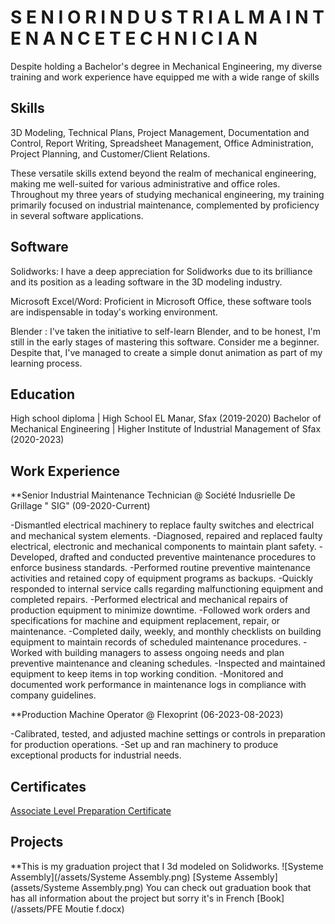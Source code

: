 # S E N I O R   I N D U S T R I A L   M A I N T E N A N C E   T E C H N I C I A N
Despite holding a Bachelor's degree in Mechanical Engineering, my diverse training and work experience have equipped me with a wide range of skills
## Skills 
3D Modeling, Technical Plans, Project Management, Documentation and Control, Report Writing, Spreadsheet Management, Office Administration, Project Planning, and Customer/Client Relations.

These versatile skills extend beyond the realm of mechanical engineering, making me well-suited for various administrative and office roles. Throughout my three years of studying mechanical engineering, my training primarily focused on industrial maintenance, complemented by proficiency in several software applications.
## Software
Solidworks: I have a deep appreciation for Solidworks due to its brilliance and its position as a leading software in the 3D modeling industry.

Microsoft Excel/Word: Proficient in Microsoft Office, these software tools are indispensable in today's working environment.

Blender : I've taken the initiative to self-learn Blender, and to be honest, I'm still in the early stages of mastering this software. Consider me a beginner. Despite that, I've managed to create a simple donut animation as part of my learning process.

## Education
High school diploma                | High School EL Manar, Sfax (2019-2020)
Bachelor of Mechanical Engineering | Higher Institute of Industrial Management of Sfax (2020-2023)

## Work Experience
**Senior Industrial Maintenance Technician @ Société Indusrielle De Grillage " SIG" (09-2020-Current)

-Dismantled electrical machinery to replace faulty switches and electrical and mechanical system elements.
-Diagnosed, repaired and replaced faulty electrical, electronic and mechanical components to maintain plant safety.
-Developed, drafted and conducted preventive maintenance procedures to enforce business standards.
-Performed routine preventive maintenance activities and retained copy of equipment programs as backups.
-Quickly responded to internal service calls regarding malfunctioning equipment and completed repairs.
-Performed electrical and mechanical repairs of production equipment to minimize downtime.
-Followed work orders and specifications for machine and equipment replacement, repair, or maintenance.
-Completed daily, weekly, and monthly checklists on building equipment to maintain records of scheduled maintenance procedures.
-Worked with building managers to assess ongoing needs and plan preventive maintenance and cleaning schedules.
-Inspected and maintained equipment to keep items in top working condition.
-Monitored and documented work performance in maintenance logs in compliance with company guidelines.

**Production Machine Operator @ Flexoprint (06-2023-08-2023)

-Calibrated, tested, and adjusted machine settings or controls in preparation for production operations.
-Set up and ran machinery to produce exceptional products for industrial needs.

## Certificates
[Associate Level Preparation Certificate](assets/325052736_1527574127712209_4795147721405368553_n.jpg)


## Projects
 **This is my graduation project that I 3d modeled on Solidworks. 
![Systeme Assembly](/assets/Systeme Assembly.png)
[Systeme Assembly](assets/Systeme Assembly.png)
You can check out graduation book that has all information about the project but sorry it's in French
[Book](/assets/PFE Moutie f.docx)






 
